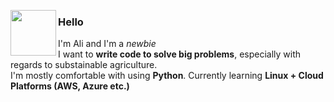 <img align="left" width="73=px" src="https://i.imgur.com/H7CyKqX.jpeg"> <h3>Hello</h3>


I'm Ali and I'm a *newbie* <br>
I want to **write code to solve big problems**, especially with regards to substainable agriculture. <br>
I'm mostly comfortable with using **Python**. Currently learning  **Linux + Cloud Platforms (AWS, Azure etc.)** <br>


<!---
M-AliFida/M-AliFida is a ✨ special ✨ repository because its `README.md` (this file) appears on your GitHub profile.
You can click the Preview link to take a look at your changes.
--->
